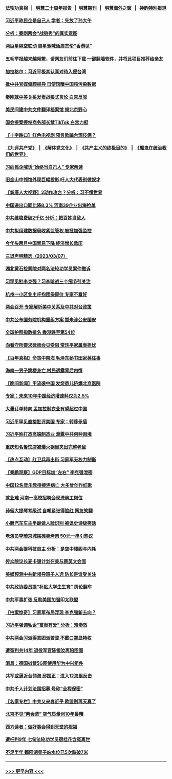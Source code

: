 #### [法轮功真相](https://github.com/gfw-breaker/truth/blob/master/README.md?t=0) &nbsp;&nbsp;|&nbsp;&nbsp; [明慧二十周年报告](https://github.com/gfw-breaker/mh-reports/blob/master/README.md?t=0) &nbsp;&nbsp;|&nbsp;&nbsp;[明慧期刊](https://github.com/gfw-breaker/mh-qikan) &nbsp;&nbsp;|&nbsp;&nbsp; [明慧海外之窗](https://github.com/gfw-breaker/mh-news/blob/master/README.md?t=0) &nbsp;&nbsp;|&nbsp;&nbsp; [神韵特别报道](https://github.com/gfw-breaker/mh-news/blob/master/shenyun.md?t=0)
#### [习近平称民企是自己人 学者：先放了孙大午](../pages/nsc413/n13945185.md?t=03080943) 
#### [分析：秦刚两会“战狼秀”的真实意图](../pages/nsc413/n13945163.md?t=03080943) 
#### [两巨星隔空联动 周星驰喊话周杰伦“香港见”](../pages/nsc413/n13945104.md?t=03080943) 
#### 五毛举报越来越频繁，请网友们前往下载 [一键翻墙软件](https://github.com/gfw-breaker/ssr-accounts)，并将此项目推荐给亲友
#### [加拉格尔：习近平极其认真对待入侵台湾](../pages/nsc413/n13945183.md?t=03080943) 
#### [批中共官媒偏颇报导 日使馆曝中国核污染数据](../pages/nsc413/n13945112.md?t=03080943) 
#### [秦刚就中美关系发表战狼式言论 白宫反驳](../pages/nsc413/n13945142.md?t=03080943) 
#### [美民间建中共文件翻译档案馆 揭北京野心](../pages/nsc413/n13945166.md?t=03080943) 
#### [国会提案授权商务部长禁TikTok 白宫力挺](../pages/nsc413/n13945138.md?t=03080943) 
#### [【十字路口】红色电视剧 预言欺骗台湾伎俩？](../pages/nsc413/n13945024.md?t=03080943) 
#### [《九评共产党》](https://github.com/begood0513/9ping.md/blob/master/README.md) &nbsp;|&nbsp; [《解体党文化》](../../../../jtdwh.md/blob/master/README.md)  &nbsp;|&nbsp; [《共产主义的终极目的》](../../../../gczydzjmd.md/blob/master/README.md) &nbsp;|&nbsp; [《魔鬼在统治我们的世界》](../../../../mgztzwmdsj.md/blob/master/README.md) 
#### [习向民企喊话“始终当自己人” 专家解读](../pages/nsc413/n13944452.md?t=03080943) 
#### [旧金山中领馆外现巨幅投影 吁人大代表别做奴才](../pages/nsc413/n13944995.md?t=03080943) 
#### [【新唐人大视野】2动作攻台？分析：习不懂世界](../pages/nsc413/n13945070.md?t=03080943) 
#### [中国进出口同比降8.3% 河南39企业出海抢单](../pages/nsc413/n13944811.md?t=03080943) 
#### [中共维稳费破2千亿 分析：把百姓当敌人](../pages/nsc413/n13944840.md?t=03080943) 
#### [中共拟组建数据局收紧监管权 被批加强监控](../pages/nsc413/n13944517.md?t=03080943) 
#### [今年头两月中国贸易下降 经济增长承压](../pages/nsc413/n13945034.md?t=03080943) 
#### [三退声明精选（2023/03/07）](../pages/nsc413/n13945050.md?t=03080943) 
#### [湖北黄石检察院对两名法轮功学员案件撤诉](../pages/nsc413/n13944382.md?t=03080943) 
#### [习罕见批李克强？习李暗战三个细节引关注](../pages/nsc413/n13944711.md?t=03080943) 
#### [杭州一小区业主吁抱团保房价 专家不看好](../pages/nsc413/n13944695.md?t=03080943) 
#### [两会召开 专家解析美中关系及中共对台政策](../pages/nsc413/n13944787.md?t=03080943) 
#### [中共公布国务院机构重组方案 暂未涉公安国安](../pages/nsc413/n13944827.md?t=03080943) 
#### [全球护照指数排名 香港跌至第54位](../pages/nsc413/n13944583.md?t=03080943) 
#### [向看守所要求律师会见受阻 常玮平家属表担忧](../pages/nsc413/n13944719.md?t=03080943) 
#### [【百年真相】命丧中南海 毛泽东秘书田家英往事](../pages/nsc413/n13942552.md?t=03080943) 
#### [海南一男子跳楼身亡 村民透露背后内情](../pages/nsc413/n13944800.md?t=03080943) 
#### [【晚间新闻】甲流袭中国 发烧患儿挤爆北京医院](../pages/nsc413/n13944789.md?t=03080943) 
#### [专家：未来10年中国经济增速料仅为2.5%](../pages/nsc413/n13944705.md?t=03080943) 
#### [大量订单转向 孟加拉制衣业有望超过中国](../pages/nsc413/n13944709.md?t=03080943) 
#### [习近平罕见直接批评美国 专家：转移矛盾](../pages/nsc413/n13944674.md?t=03080943) 
#### [习近平称打造高端制造业 泄露中共何种困境](../pages/nsc413/n13944426.md?t=03080943) 
#### [重庆知名餐饮店被爆火锅里夹出完整老鼠](../pages/nsc413/n13944589.md?t=03080943) 
#### [【热点互动】红卫兵再出街 习家军无权力制衡](../pages/nsc413/n13944501.md?t=03080943) 
#### [【秦鹏观察】GDP目标加“左右” 李克强泄密](../pages/nsc413/n13944563.md?t=03080943) 
#### [中国12名音乐教授接连病亡 大多曾创作红歌](../pages/nsc413/n13944677.md?t=03080943) 
#### [就业难 河南一高校招聘会现洗碗工岗位](../pages/nsc413/n13944386.md?t=03080943) 
#### [孙俪大提琴考级试 自嘲紧张得脸红 网友笑翻](../pages/nsc413/n13944433.md?t=03080943) 
#### [小鹏汽车车主半跪做人脸识别 被讽史诗级笑话](../pages/nsc413/n13944451.md?t=03080943) 
#### [老演员李琦京城摆摊卖烤肉 50元一串引热议](../pages/nsc413/n13944500.md?t=03080943) 
#### [中共两会提科技自主 分析：是空中楼阁与内耗](../pages/nsc413/n13944137.md?t=03080943) 
#### [传众院议长麦卡锡计划在美与蔡英文会面](../pages/nsc413/n13944468.md?t=03080943) 
#### [美媒预测中共新领导班子人选 防长是谁受关注](../pages/nsc413/n13944457.md?t=03080943) 
#### [中共政协委员提“补贴大学生生育” 舆论翻车](../pages/nsc413/n13944400.md?t=03080943) 
#### [中共军事扩张 反助美国加强印太联盟](../pages/nsc413/n13944397.md?t=03080943) 
#### [【拍案惊奇】习家军布局浮现 李克强新去向？](../pages/nsc413/n13944379.md?t=03080943) 
#### [习近平强调私企“富而有爱” 分析：难奏效](../pages/nsc413/n13944411.md?t=03080943) 
#### [中共两会习派得意团派苦涩 不戴口罩显特权](../pages/nsc413/n13944421.md?t=03080943) 
#### [遭冤判共14年 退役军官陈银汝再陷囹圄](../pages/nsc413/n13943569.md?t=03080943) 
#### [消息：德国拟禁5G网使用华为中兴组件](../pages/nsc413/n13944416.md?t=03080943) 
#### [共军或逼近台领海 邱国正：进入12海里反击](../pages/nsc413/n13944387.md?t=03080943) 
#### [中共千人计划法国招募 号称“全程保密”](../pages/nsc413/n13944403.md?t=03080943) 
#### [【名家专栏】中共又来套近乎 欧盟别再天真了](../pages/nsc413/n13943057.md?t=03080943) 
#### [北京不见“两会蓝” 空气质量创10年最糟](../pages/nsc413/n13944394.md?t=03080943) 
#### [西方读者：做好事会得到天堂的祝福](../pages/nsc413/n13943151.md?t=03080943) 
#### [遭枉判9年 七旬法轮功学员宿桂花含冤离世](../pages/nsc413/n13943708.md?t=03080943) 
#### [不足半年 鄱阳湖星子站水位已5次跌破7米](../pages/nsc413/n13944176.md?t=03080943) 

----
#### [ >>> 更早内容 <<< ](../indexes/nsc413-earlier.md)
